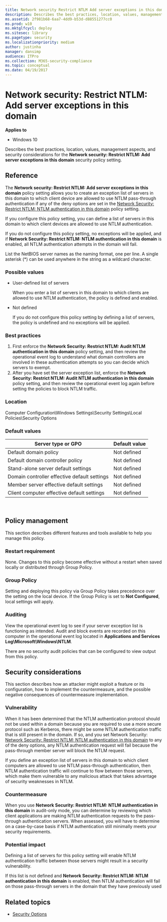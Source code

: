```yaml
---
title: Network security Restrict NTLM Add server exceptions in this domain (Windows 10)
description: Describes the best practices, location, values, management aspects, and security considerations for the Network security Restrict NTLM Add server exceptions in this domain security policy setting.
ms.assetid: 2f981b68-6aa7-4dd9-b53d-d88551277cc0
ms.prod: w10
ms.mktglfcycl: deploy
ms.sitesec: library
ms.pagetype: security
ms.localizationpriority: medium
author: justinha
manager: dansimp
audience: ITPro
ms.collection: M365-security-compliance
ms.topic: conceptual
ms.date: 04/19/2017
---
```


# Network security: Restrict NTLM: Add server exceptions in this domain

**Applies to**
-   Windows 10

Describes the best practices, location, values, management aspects, and security considerations for the **Network security: Restrict NTLM: Add server exceptions in this domain** security policy setting.

## Reference

The **Network security: Restrict NTLM: Add server exceptions in this domain** policy setting allows you to create an exception list of servers in this domain to which client device are allowed to use NTLM pass-through authentication if any of the deny options are set in the [Network Security: Restrict NTLM: NTLM authentication in this domain](network-security-restrict-ntlm-ntlm-authentication-in-this-domain.md) policy setting.

If you configure this policy setting, you can define a list of servers in this domain to which client devices are allowed to use NTLM authentication.

If you do not configure this policy setting, no exceptions will be applied, and if **Network Security: Restrict NTLM: NTLM authentication in this domain** is enabled, all NTLM authentication attempts in the domain will fail.

List the NetBIOS server names as the naming format, one per line. A single asterisk (\*) can be used anywhere in the string as a wildcard character.

### Possible values

-   User-defined list of servers

    When you enter a list of servers in this domain to which clients are allowed to use NTLM authentication, the policy is defined and enabled.

-   Not defined

    If you do not configure this policy setting by defining a list of servers, the policy is undefined and no exceptions will be applied.

### Best practices

1.  First enforce the **Network Security: Restrict NTLM: Audit NTLM authentication in this domain** policy setting, and then review the operational event log to understand what domain controllers are involved in these authentication attempts so you can decide which servers to exempt.
2.  After you have set the server exception list, enforce the **Network Security: Restrict NTLM: Audit NTLM authentication in this domain** policy setting, and then review the operational event log again before setting the policies to block NTLM traffic.

### Location

Computer Configuration\\Windows Settings\\Security Settings\\Local Policies\\Security Options

### Default values

| Server type or GPO | Default value |
| - | - |
| Default domain policy| Not defined |
| Default domain controller policy | Not defined| 
| Stand-alone server default settings | Not defined| 
| Domain controller effective default settings | Not defined| 
| Member server effective default settings | Not defined| 
| Client computer effective default settings | Not defined| 
 
## Policy management

This section describes different features and tools available to help you manage this policy.

### Restart requirement

None. Changes to this policy become effective without a restart when saved locally or distributed through Group Policy.

### Group Policy

Setting and deploying this policy via Group Policy takes precedence over the setting on the local device. If the Group Policy is set to **Not Configured**, local settings will apply.

### Auditing

View the operational event log to see if your server exception list is functioning as intended. Audit and block events are recorded on this computer in the operational event log located in **Applications and Services Log\\Microsoft\\Windows\\NTLM**.

There are no security audit policies that can be configured to view output from this policy.

## Security considerations

This section describes how an attacker might exploit a feature or its configuration, how to implement the countermeasure, and the possible negative consequences of countermeasure implementation.

### Vulnerability

When it has been determined that the NTLM authentication protocol should not be used within a domain because you are required to use a more secure protocol such as Kerberos, there might be some NTLM authentication traffic that is still present in the domain. If so, and you set Network Security: 
[Network Security: Restrict NTLM: NTLM authentication in this domain](network-security-restrict-ntlm-ntlm-authentication-in-this-domain.md) to any of the deny options, any NTLM authentication request will fail because the pass-through member server will block the NTLM request.

If you define an exception list of servers in this domain to which client computers are allowed to use NTLM pass-through authentication, then NTLM authentication traffic will continue to flow between those servers, which make them vulnerable to any malicious attack that takes advantage of security 
weaknesses in NTLM.

### Countermeasure

When you use **Network Security: Restrict NTLM: NTLM authentication in this domain** in audit-only mode, you can determine by reviewing which client applications are making NTLM authentication requests to the pass-through authentication servers. When assessed, you will have to determine on a 
case-by-case basis if NTLM authentication still minimally meets your security requirements.

### Potential impact

Defining a list of servers for this policy setting will enable NTLM authentication traffic between those servers might result in a security vulnerability.

If this list is not defined and **Network Security: Restrict NTLM: NTLM authentication in this domain** is enabled, then NTLM authentication will fail on those pass-through servers in the domain that they have previously used

## Related topics

- [Security Options](security-options.md)
